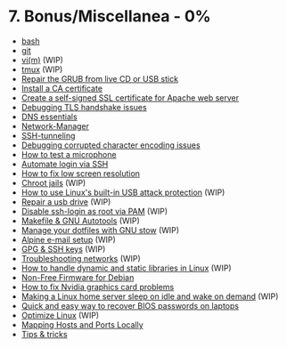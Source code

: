# 7. Bonus/Miscellanea - 0%

- [bash](./bash.md) 
- [git](./git.md) 
- [vi(m)]() (WIP)
- [tmux]() (WIP)
- [Repair the GRUB from live CD or USB stick](./grub.md) 
- [Install a CA certificate](./ca-certs.md) 
- [Create a self-signed SSL certificate for Apache web server](./self-signed-ssl-cert.md) 
- [Debugging TLS handshake issues](./tls-issues.md) 
- [DNS essentials](./dns.md) 
- [Network-Manager](./net-manager.md) 
- [SSH-tunneling](./ssh-tunneling.md) 
- [Debugging corrupted character encoding issues](./corrupted-chars.md) 
- [How to test a microphone](./mic.md) 
- [Automate login via SSH](./ssh-login.md) 
- [How to fix low screen resolution](./edid.md) 
- [Chroot jails]() (WIP)
- [How to use Linux's built-in USB attack protection]() (WIP)
- [Repair a usb drive]() (WIP)
- [Disable ssh-login as root via PAM]() (WIP) 
- [Makefile & GNU Autotools]() (WIP)
- [Manage your dotfiles with GNU stow]() (WIP) 
- [Alpine e-mail setup]() (WIP)
- [GPG & SSH keys]() (WIP)
- [Troubleshooting networks]() (WIP) 
- [How to handle dynamic and static libraries in Linux]() (WIP) 
- [Non-Free Firmware for Debian](./debian.md)
- [How to fix Nvidia graphics card problems](./nvidia.md)
- [Making a Linux home server sleep on idle and wake on demand](https://dgross.ca/blog/linux-home-server-auto-sleep/) (WIP) 
- [Quick and easy way to recover BIOS passwords on laptops](https://bios-pw.org/#)
- [Optimize Linux](./optimize-linux.md) (WIP)
- [Mapping Hosts and Ports Locally](./hostportmapping.md)
- [Tips & tricks](./tips-tricks.md)

